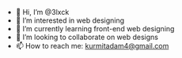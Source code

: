 - 👋 Hi, I’m @3lxck
- 👀 I’m interested in web designing
- 🌱 I’m currently learning front-end web designing 
- 💞️ I’m looking to collaborate on web designs
- 📫 How to reach me: kurmitadam4@gmail.com



